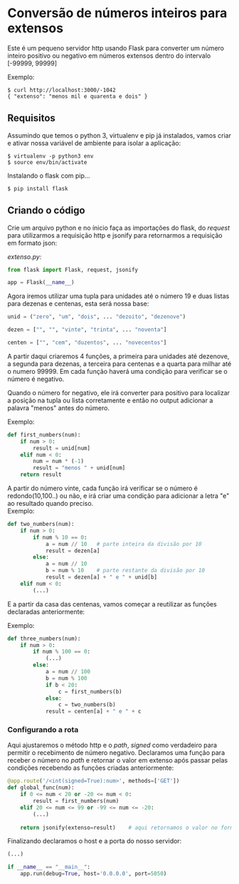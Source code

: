 # Conversão de números inteiros para extensos
Este é um pequeno servidor http usando Flask para converter um número inteiro positivo ou negativo em números extensos dentro do intervalo [-99999, 99999]

Exemplo:
```
$ curl http://localhost:3000/-1042
{ "extenso": "menos mil e quarenta e dois" }
```
## Requisitos
Assumindo que temos o python 3, virtualenv e pip já instalados, vamos criar e ativar nossa variável de ambiente para isolar a aplicação:
```
$ virtualenv -p python3 env
$ source env/bin/activate
```
Instalando o flask com pip...
```
$ pip install flask
```
## Criando o código
Crie um arquivo python e no ínicio faça as importações do flask, do _request_ para utilizarmos a requisição http e jsonify para retornarmos a requisição em formato json:

_extenso.py:_
```python
from flask import Flask, request, jsonify

app = Flask(__name__)
```
Agora iremos utilizar uma tupla para unidades até o número 19 e duas listas para dezenas e centenas, esta será nossa base:
```python
unid = ("zero", "um", "dois", ... "dezoito", "dezenove")

dezen = ["", "", "vinte", "trinta", ... "noventa"]

centen = ["", "cem", "duzentos", ... "novecentos"]
```
A partir daqui criaremos 4 funções, a primeira para unidades até dezenove, a segunda para dezenas, a terceira para centenas e a quarta para milhar até o numero 99999. Em cada função haverá uma condição para verificar se o número é negativo.

Quando o número for negativo, ele irá converter para positivo para localizar a posição na tupla ou lista corretamente e então no output adicionar a palavra "menos" antes do número.

Exemplo:
```python
def first_numbers(num):
    if num > 0:
        result = unid[num]
    elif num < 0:
        num = num * (-1)
        result = "menos " + unid[num]
    return result
```
A partir do número vinte, cada função irá verificar se o número é redondo(10,100..) ou não, e irá criar uma condição para adicionar a letra "e" ao resultado quando preciso.    
Exemplo:
```python
def two_numbers(num):
    if num > 0:
        if num % 10 == 0:
            a = num // 10   # parte inteira da divisão por 10
            result = dezen[a]
        else:
            a = num // 10
            b = num % 10    # parte restante da divisão por 10
            result = dezen[a] + " e " + unid[b]
    elif num < 0: 
        (...)
```
E a partir da casa das centenas, vamos começar a reutilizar as funções declaradas anteriormente:

Exemplo:
```python
def three_numbers(num):
    if num > 0:
        if num % 100 == 0:
            (...)
        else:
            a = num // 100
            b = num % 100 
            if b < 20:
                c = first_numbers(b)
            else:
                c = two_numbers(b)
            result = centen[a] + " e " + c
```
### Configurando a rota 
Aqui ajustaremos o método http e o _path_, _signed_ como verdadeiro para permitir o recebimento de número negativo.
Declaramos uma função para receber o número no _path_ e retornar o valor em extenso após passar pelas condições recebendo as funções criadas anteriormente: 

```python
@app.route('/<int(signed=True):num>', methods=['GET'])
def global_func(num):
    if 0 <= num < 20 or -20 <= num < 0:
        result = first_numbers(num)
    elif 20 <= num <= 99 or -99 <= num <= -20:
        (...)
    
    return jsonify(extenso=result)    # aqui retornamos o valor no formato JSON
```

Finalizando declaramos o host e a porta do nosso servidor:
```python
(...)

if __name__ == "__main__":
    app.run(debug=True, host='0.0.0.0', port=5050)
```
